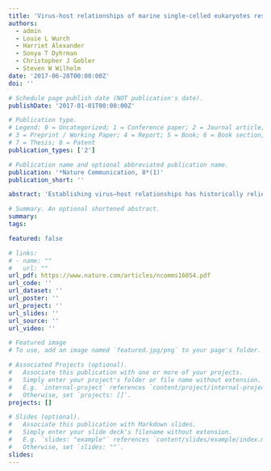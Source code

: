 ```yaml
---
title: 'Virus-host relationships of marine single-celled eukaryotes resolved from metatranscriptomics'
authors:
  - admin
  - Louie L Wurch
  - Harriet Alexander
  - Sonya T Dyhrman
  - Christopher J Gobler
  - Steven W Wilhelm
date: '2017-06-28T00:00:00Z'
doi: ''

# Schedule page publish date (NOT publication's date).
publishDate: '2017-01-01T00:00:00Z'

# Publication type.
# Legend: 0 = Uncategorized; 1 = Conference paper; 2 = Journal article;
# 3 = Preprint / Working Paper; 4 = Report; 5 = Book; 6 = Book section;
# 7 = Thesis; 8 = Patent
publication_types: ['2']

# Publication name and optional abbreviated publication name.
publication: '*Nature Communication, 8*(1)'
publication_short: ''

abstract: 'Establishing virus–host relationships has historically relied on culture-dependent approaches. Here we report on the use of marine metatranscriptomics to probe virus–host relationships. Statistical co-occurrence analyses of dsDNA, ssRNA and dsRNA viral markers of polyadenylation-selected RNA sequences from microbial communities dominated by Aureococcus anophagefferens (Quantuck Bay, NY), and diatoms (Narragansett Bay, RI) show active infections by diverse giant viruses (NCLDVs) associated with algal and nonalgal hosts. Ongoing infections of A. anophagefferens by a known Mimiviridae (AaV) occur during bloom peak and decline. Bloom decline is also accompanied by increased activity of viruses other than AaV, including (+) ssRNA viruses. In Narragansett Bay, increased temporal resolution reveals active NCLDVs with both ‘boom-and-bust’ and ‘steady-state infection’-like ecologies that include known as well as novel virus–host interactions. Our approach offers a method for screening active viral infections and develops links between viruses and their potential hosts in situ. Our observations further demonstrate that previously unknown virus–host relationships in marine systems are abundant.'

# Summary. An optional shortened abstract.
summary:
tags:

featured: false

# links:
# - name: ""
#   url: ""
url_pdf: https://www.nature.com/articles/ncomms16054.pdf
url_code: ''
url_dataset: ''
url_poster: ''
url_project: ''
url_slides: ''
url_source: ''
url_video: ''

# Featured image
# To use, add an image named `featured.jpg/png` to your page's folder.

# Associated Projects (optional).
#   Associate this publication with one or more of your projects.
#   Simply enter your project's folder or file name without extension.
#   E.g. `internal-project` references `content/project/internal-project/index.md`.
#   Otherwise, set `projects: []`.
projects: []

# Slides (optional).
#   Associate this publication with Markdown slides.
#   Simply enter your slide deck's filename without extension.
#   E.g. `slides: "example"` references `content/slides/example/index.md`.
#   Otherwise, set `slides: ""`.
slides:
---
```




